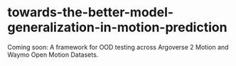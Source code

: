 # towards-the-better-model-generalization-in-motion-prediction
Coming soon: A framework for OOD testing across Argoverse 2 Motion and Waymo Open Motion Datasets.
